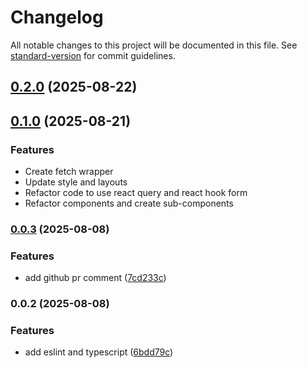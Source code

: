# Changelog

All notable changes to this project will be documented in this file. See [standard-version](https://github.com/conventional-changelog/standard-version) for commit guidelines.

## [0.2.0](https://github.com/Cup-Trail/cup-trail/compare/v0.1.0...v0.2.0) (2025-08-22)

## [0.1.0](https://github.com/Cup-Trail/cup-trail/compare/v0.0.4...v0.1.0) (2025-08-21)

### Features

- Create fetch wrapper
- Update style and layouts
- Refactor code to use react query and react hook form
- Refactor components and create sub-components

### [0.0.3](https://github.com/Cup-Trail/cup-trail/compare/v0.0.2...v0.0.3) (2025-08-08)

### Features

- add github pr comment ([7cd233c](https://github.com/Cup-Trail/cup-trail/commit/7cd233c9ac05b281a292e8c7a944cacfa0ef384a))

### 0.0.2 (2025-08-08)

### Features

- add eslint and typescript ([6bdd79c](https://github.com/Cup-Trail/cup-trail/commit/6bdd79cf266435757d412a3e4b46da8b0f8f728e))
